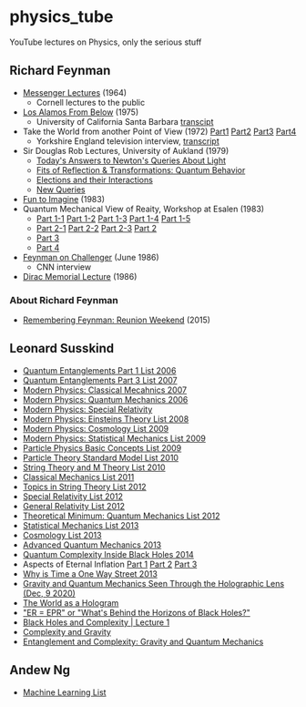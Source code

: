 # physics_tube
YouTube lectures on Physics, only the serious stuff

## Richard Feynman

- [Messenger Lectures](https://www.feynmanlectures.caltech.edu/messenger.html) (1964)
    - Cornell lectures to the public
- [Los Alamos From Below](https://www.youtube.com/watch?v=uY-u1qyRM5w) (1975)
    - University of California Santa Barbara [transcipt](http://calteches.library.caltech.edu/34/3/FeynmanLosAlamos.htm)
- Take the World from another Point of View (1972) [Part1](https://www.youtube.com/watch?v=PsgBtOVzHKI) [Part2](https://www.youtube.com/watch?v=xnzB_IHGyjg&t=1s) [Part3](https://www.youtube.com/watch?v=uNOghidK2TY) [Part4](https://www.youtube.com/watch?v=mvqwm6RbxcQ)
    - Yorkshire England television interview, [transcript](https://calteches.library.caltech.edu/35/2/PointofView.htm)
- Sir Douglas Rob Lectures, University of Aukland (1979)
    - [Today's Answers to Newton's Queries About Light](https://www.youtube.com/watch?v=Alj6q4Y0TNE)
    - [Fits of Reflection & Transformations: Quantum Behavior](https://www.youtube.com/watch?v=DaSKMeoal7k)
    - [Elections and their Interactions](https://www.youtube.com/watch?v=UZwdjvJlgoA)
    - [New Queries](https://www.youtube.com/watch?v=6-Wk9PCJQbg)
- [Fun to Imagine](https://www.youtube.com/watch?v=P1ww1IXRfTA) (1983)
- Quantum Mechanical View of Reaity, Workshop at Esalen (1983)
    - [Part 1-1](https://www.youtube.com/watch?v=72us6pnbEvE) [Part 1-2](https://www.youtube.com/watch?v=ytGo85BZUww) [Part 1-3](https://www.youtube.com/watch?v=AyejXtZrGb0) [Part 1-4](https://www.youtube.com/watch?v=hWTbtXgqYMo) [Part 1-5](https://www.youtube.com/watch?v=PsQfPDG46cs&t=6s) 
    - [Part 2-1](https://www.youtube.com/watch?v=Ec03o-7rHLw) [Part 2-2](https://www.youtube.com/watch?v=i4-sz59-Cis) [Part 2-3](https://www.youtube.com/watch?v=u0LVRgKTPP8) [Part 2](https://www.youtube.com/watch?v=xNF_3KdpdrY)
    - [Part 3](https://www.youtube.com/watch?v=YWIYnLCZWa8&list=PLZlQy6FlDBO1OZbXNJP9uRdkOixBDOaIv&index=13)
    - [Part 4](https://www.youtube.com/watch?v=rZvgGekvHes&list=PLZlQy6FlDBO1OZbXNJP9uRdkOixBDOaIv&index=14)
- [Feynman on Challenger](https://www.youtube.com/watch?v=4kpDg7MjHps) (June 1986)
    - CNN interview
- [Dirac Memorial Lecture](https://www.youtube.com/watch?v=cKzzG5DS6V8) (1986)

### About Richard Feynman

- [Remembering Feynman: Reunion Weekend](https://www.youtube.com/watch?v=S0Q80twy11Q) (2015)

## Leonard Susskind

- [Quantum Entanglements Part 1 List 2006](https://www.youtube.com/playlist?list=PLA27CEA1B8B27EB67)
- [Quantum Entanglements Part 3 List 2007](https://www.youtube.com/playlist?list=PL5F9D6DB4231291BE)
- [Modern Physics: Classical Mecahnics 2007](https://www.youtube.com/playlist?list=PL189C0DCE90CB6D81)
- [Modern Physics: Quantum Mechanics 2006](https://www.youtube.com/playlist?list=PLA27CEA1B8B27EB67)
- [Modern Physics: Special Relativity](https://www.youtube.com/playlist?list=PLCCD6C043FEC59772)
- [Modern Physics: Einsteins Theory List 2008](https://www.youtube.com/playlist?list=PL6C8BDEEBA6BDC78D)
- [Modern Physics: Cosmology List 2009](https://www.youtube.com/playlist?list=PL888811AA667C942F)
- [Modern Physics: Statistical Mechanics List 2009](https://www.youtube.com/playlist?list=PLB72416C707D85AB0)
- [Particle Physics Basic Concepts List 2009](https://www.youtube.com/playlist?list=PLF363FFF951EC0673)
- [Particle Theory Standard Model List 2010](https://www.youtube.com/playlist?list=PL8BCB4981DD1A0108)
- [String Theory and M Theory List 2010](https://www.youtube.com/playlist?list=PL47F408D36D4CF129)
- [Classical Mechanics List 2011](https://www.youtube.com/playlist?list=PL47F408D36D4CF129)
- [Topics in String Theory List 2012](https://www.youtube.com/playlist?list=PL701CD168D02FF56F)
- [Special Relativity List 2012](https://www.youtube.com/playlist?list=PLD9DDFBDC338226CA)
- [General Relativity List 2012](https://www.youtube.com/playlist?list=PLpGHT1n4-mAvcXwzOIz3dHnGZaQP1LEib)
- [Theoretical Minimum: Quantum Mechanics List 2012](https://www.youtube.com/playlist?list=PL701CD168D02FF56F)
- [Statistical Mechanics List 2013](https://www.youtube.com/playlist?list=PLpGHT1n4-mAsJ123W3fjPzvlDHOvIhHA0)
- [Cosmology List 2013](https://www.youtube.com/playlist?list=PLpGHT1n4-mAuVGJ2E1uF9GSwLsx7p1xtm)
- [Advanced Quantum Mechanics 2013](https://www.youtube.com/playlist?list=PLpGHT1n4-mAsmMxmSX0LCaXIXT2PmU85m)
- [Quantum Complexity Inside Black Holes 2014](https://www.youtube.com/watch?v=FpSriHE1r4E&list=RDLV6OXdhV5BOcY&index=20)
- Aspects of Eternal Inflation [Part 1](https://www.youtube.com/watch?v=18VfbG8ty18) [Part 2](https://www.youtube.com/watch?v=eXQXAawwfgI&list=RDLV6OXdhV5BOcY&index=17) [Part 3](https://www.youtube.com/watch?v=h8aPv5keW9s)
- [Why is Time a One Way Street 2013](https://www.youtube.com/watch?v=h8aPv5keW9s)
- [Gravity and Quantum Mechanics Seen Through the Holographic Lens (Dec, 9 2020)](https://www.youtube.com/watch?v=GCiF79_LQr8&list=RDLV6OXdhV5BOcY&index=15)
- [The World as a Hologram](https://www.youtube.com/watch?v=2DIl3Hfh9tY&list=RDLV6OXdhV5BOcY&index=14)
- ["ER = EPR" or "What's Behind the Horizons of Black Holes?"](https://www.youtube.com/watch?v=OBPpRqxY8Uw)
- [Black Holes and Complexity | Lecture 1 ](https://www.youtube.com/watch?v=ZJcrJE23Sls&list=RDLVZJcrJE23Sls&start_radio=1)
- [Complexity and Gravity](https://www.youtube.com/watch?v=6OXdhV5BOcY&list=RDLVZJcrJE23Sls&index=2)
- [Entanglement and Complexity: Gravity and Quantum Mechanics](https://www.youtube.com/watch?v=9crggox5rbc)

## Andew Ng

- [Machine Learning List](https://www.youtube.com/playlist?list=PLA89DCFA6ADACE599)
